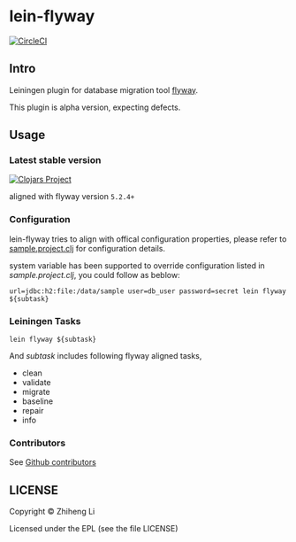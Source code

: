 # lein-flyway
[![CircleCI](https://circleci.com/gh/metaphor/lein-flyway.svg?style=shield)](https://circleci.com/gh/metaphor/lein-flyway)

## Intro

Leiningen plugin for database migration tool [flyway](http://flywaydb.org/).

This plugin is alpha version, expecting defects.

## Usage

### Latest stable version

[![Clojars Project](http://clojars.org/com.github.metaphor/lein-flyway/latest-version.svg)](http://clojars.org/com.github.metaphor/lein-flyway)

aligned with flyway version ```5.2.4+```

### Configuration
lein-flyway tries to align with offical configuration properties, please refer to [sample.project.clj](https://github.com/metaphor/lein-flyway/blob/master/sample.project.clj) for configuration details.

system variable has been supported to override configuration listed in *sample.project.clj*, you could follow as beblow:

```
url=jdbc:h2:file:/data/sample user=db_user password=secret lein flyway ${subtask}
```

### Leiningen Tasks


```shell
lein flyway ${subtask}
```
And *subtask* includes following flyway aligned tasks,

* clean
* validate
* migrate
* baseline
* repair
* info

### Contributors

See [Github contributors](https://github.com/metaphor/lein-flyway/graphs/contributors)

## LICENSE

Copyright © Zhiheng Li

Licensed under the EPL (see the file LICENSE)
